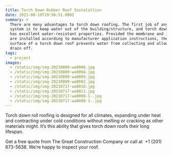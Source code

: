 ```yaml
---
title: Torch Down Rubber Roof Instalaltion
date: 2021-08-10T19:56:51.090Z
summary: >
  There are many advantages to torch down roofing. The first job of any roof
  system is to keep water out of the building/structure, and torch down roofing
  has excellent water-resistant properties. Provided the membrane and insulation
  are installed according to manufacturer application instructions, the flat
  surface of a torch down roof prevents water from collecting and allows it to
  drain off.
tags:
  - project
images:
  - /static/img/img-20210809-wa0006.jpg
  - /static/img/img-20210809-wa0004.jpg
  - /static/img/img-20210809-wa0005.jpg
  - /static/img/img-20210809-wa0002.jpg
  - /static/img/img-20210717-wa0010.jpg
  - /static/img/img-20210717-wa0011.jpg
  - /static/img/img-20210717-wa0009-1-.jpg
  - /static/img/img-20210717-wa0008-1-.jpg
---
```

Torch down roll roofing is designed for all climates, expanding under heat and contracting under cold conditions without melting or cracking as other materials might. It’s this ability that gives torch down roofs their long lifespan.

<!--StartFragment-->

Get a free quote from The Great Construction Company or call at  +1 (201) 673-5638. We’re happy to inspect your roof.

<!--EndFragment-->